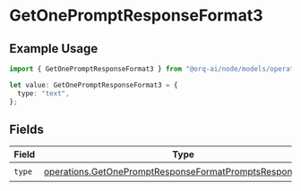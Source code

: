 # GetOnePromptResponseFormat3

## Example Usage

```typescript
import { GetOnePromptResponseFormat3 } from "@orq-ai/node/models/operations";

let value: GetOnePromptResponseFormat3 = {
  type: "text",
};
```

## Fields

| Field                                                                                                                                | Type                                                                                                                                 | Required                                                                                                                             | Description                                                                                                                          |
| ------------------------------------------------------------------------------------------------------------------------------------ | ------------------------------------------------------------------------------------------------------------------------------------ | ------------------------------------------------------------------------------------------------------------------------------------ | ------------------------------------------------------------------------------------------------------------------------------------ |
| `type`                                                                                                                               | [operations.GetOnePromptResponseFormatPromptsResponseType](../../models/operations/getonepromptresponseformatpromptsresponsetype.md) | :heavy_check_mark:                                                                                                                   | N/A                                                                                                                                  |